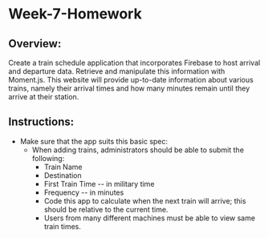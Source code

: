 # Week-7-Homework

## Overview: 
Create a train schedule application that incorporates Firebase to host arrival and departure data. Retrieve and manipulate this information with Moment.js. This website will provide up-to-date information about various trains, namely their arrival times and how many minutes remain until they arrive at their station. 

## Instructions: 
* Make sure that the app suits this basic spec: 
    * When adding trains, administrators should be able to submit the following: 
        * Train Name
        * Destination
        * First Train Time -- in military time 
        * Frequency -- in minutes 
        * Code this app to calculate when the next train will arrive; this should be relative to the current time. 
        * Users from many different machines must be able to view same train times. 
